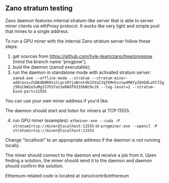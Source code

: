 ## Zano stratum testing

Zano daemon features internal stratum-like server that is able to server miner clients via ethProxy protocol. It works like very light and simple pool that mines to a single address.

To run a GPU miner with the internal Zano stratum server follow these steps:
1) get sources from https://github.com/hyle-team/zano/tree/progpow  (mind the branch name 'progpow');
2) buid the daemon (zanod executable);
3) run the daemon in standalone mode with activated stratum server:
`zanod.exe --offline-mode --stratum --stratum-miner-address=ZxD64D8R9SiCLqrvDYjaNret4b32VaZJqTEMnhzzsw4MAYyZ6VQdLaYCTZgj5RsC6W1o5uMg3J7hSfatSeRA9T9333bNt9vJ9 --log-level=2 --stratum-bind-port=11555`

You can use your own miner address if you'd like.

The daemon should start and listen for miners at TCP:11555.

4) run GPU miner (examples):
`ethminer.exe --cuda -P stratum1+tcp://miner@localhost:11555`
or
`progminer.exe --opencl -P stratum1+tcp://miner@localhost:11555`

Change "localhost" to an appropriate address if the daemon is not running locally.

The miner should connect to the daemon and receive a job from it. Upen finding a solution, the miner should send it to the daemon and daemon should confirm the solution.

Ethereum-related code is located at zano/contrib/ethereum
